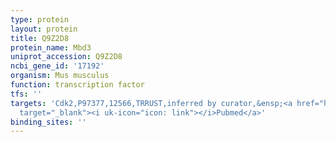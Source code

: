 ```yaml
---
type: protein
layout: protein
title: Q9Z2D8
protein_name: Mbd3
uniprot_accession: Q9Z2D8
ncbi_gene_id: '17192'
organism: Mus musculus
function: transcription factor
tfs: ''
targets: 'Cdk2,P97377,12566,TRRUST,inferred by curator,&ensp;<a href="https://www.ncbi.nlm.nih.gov/pubmed/?term=19117947%5Buid%5D"
  target="_blank"><i uk-icon="icon: link"></i>Pubmed</a>'
binding_sites: ''
---
```

